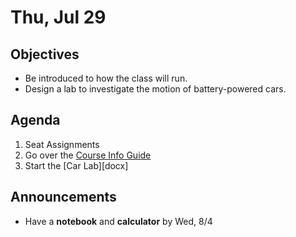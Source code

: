 
Thu, Jul 29 
=========  

Objectives
------------
- Be introduced to how the class will run.
- Design a lab to investigate the motion of battery-powered cars.

Agenda  
---------  

 1. Seat Assignments
 2. Go over the [Course Info Guide][CIG]
 3. Start the [Car Lab][docx]

Announcements
-------------  
- Have a **notebook** and **calculator** by Wed, 8/4

[CIG]: 
[docx]: 
<!--stackedit_data:
eyJoaXN0b3J5IjpbMTQwNzcxMTgyOSwyMDM0NTE2NTMwLDEzND
gwMTIyODcsMTc0NTcyODgwLC0xNDI2NDA3NDA4LDIwNzQ2MTI3
MzAsLTE1MjI4MTY4MTEsODAxMzQ5MjIxLDE3MzAwOTAwMzEsOT
U4NzAwNTgsLTExNTQzMTg4NDIsMTU4NDIxMDIyNywyNjY1NDg3
OTUsLTc3NTQ0MjkwNiwxMjMyMzE2OTU1LDYxODA0MjMzNywxNT
gwNzk5NDA1LC0yMDQ3Nzc4NTg1LC0xNDczNTIzOTEzLC0zOTg4
MzQ3NjRdfQ==
-->